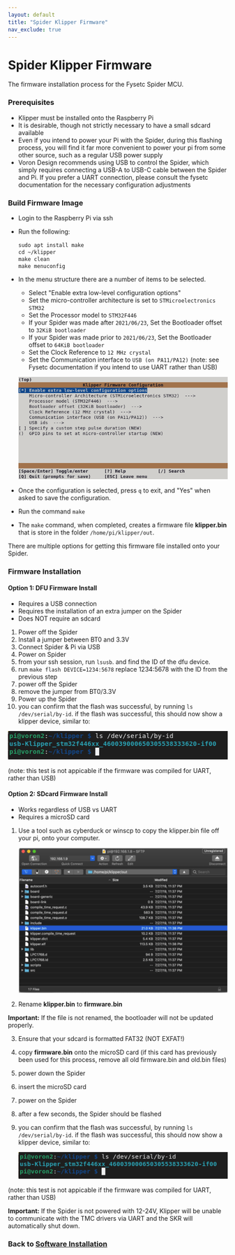 ```yaml
---
layout: default
title: "Spider Klipper Firmware"
nav_exclude: true
---
```


# Spider Klipper Firmware

The firmware installation process for the Fysetc Spider MCU.

### Prerequisites

* Klipper must be installed onto the Raspberry Pi
* It is desirable, though not strictly necessary to have a small sdcard available
* Even if you intend to power your Pi with the Spider, during this flashing process, you will find it far more convenient 
to power your pi from some other source, such as a regular USB power supply
* Voron Design recommends using USB to control the Spider, which simply requires connecting a USB-A to USB-C cable between the Spider and Pi.  If you prefer a UART connection, please consult the fysetc documentation for the necessary configuration adjustments

### Build Firmware Image

* Login to the Raspberry Pi via ssh
* Run the following:

   ```
   sudo apt install make
   cd ~/klipper
   make clean
   make menuconfig
   ```

* In the menu structure there are a number of items to be selected.
  * Select "Enable extra low-level configuration options"
  * Set the micro-controller architecture is set to `STMicroelectronics STM32`
  * Set the Processor model to `STM32F446`
  * If your Spider was made after `2021/06/23`, Set the Bootloader offset to `32KiB bootloader` 
  * If your Spider was made prior to  `2021/06/23`, Set the Bootloader offset to `64KiB bootloader`
  * Set the Clock Reference to `12 MHz crystal`
  * Set the Communication interface to `USB (on PA11/PA12)`  (note: see Fysetc documentation if you intend to use UART rather than USB)

   ![](./images/spider_klipper_menuconfig.png)

* Once the configuration is selected, press `q` to exit,  and "Yes" when  asked to save the configuration.

* Run the command `make`
* The `make` command, when completed, creates a firmware file **klipper.bin** that is store in the folder `/home/pi/klipper/out`.  

There are multiple options for getting this firmware file installed onto your Spider.
### Firmware Installation
#### Option 1: DFU Firmware Install

* Requires a USB connection
* Requires the installation of an extra jumper on the Spider
* Does NOT require an sdcard

1. Power off the Spider
2. Install a jumper between BT0 and 3.3V
3. Connect Spider & Pi via USB
4. Power on Spider
5. from your ssh session, run `lsusb`. and find the ID of the dfu device.
6. run `make flash DEVICE=1234:5678` replace 1234:5678 with the ID from the previous step
7. power off the Spider
8. remove the jumper from BT0/3.3V
9. Power up the Spider
10. you can confirm that the flash was successful, by running `ls /dev/serial/by-id`.  if the flash was successful, this should now show a klipper device, similar to:
 
   ![](./images/spider_by-id.png)

   (note: this test is not appicable if the firmware was compiled for UART, rather than USB)
   
#### Option 2: SDcard Firmware Install

* Works regardless of USB vs UART
* Requires a microSD card

1. Use a tool such as cyberduck or winscp to copy the klipper.bin file off your pi, onto your computer.

   ![](./images/cyberduck_example.png)

2. Rename **klipper.bin** to **firmware.bin**

**Important:** If the file is not renamed, the bootloader will not be updated properly.

3. Ensure that your sdcard is formatted FAT32  (NOT EXFAT!) 
4. copy **firmware.bin** onto the microSD card  (if this card has previously been used for this process, remove all old firmware.bin and old.bin files)
5. power down the Spider
6. insert the microSD card
7. power on the Spider
8. after a few seconds, the Spider should be flashed
9. you can confirm that the flash was successful, by running `ls /dev/serial/by-id`.  if the flash was successful, this should now show a klipper device, similar to:
 
   ![](./images/spider_by-id.png)

(note: this test is not appicable if the firmware was compiled for UART, rather than USB)


**Important:** If the Spider is not powered with 12-24V, Klipper will be unable to communicate with the TMC drivers via UART and the SKR will automatically shut down.

### Back to [Software Installation](./index.md#klipper-octoprint-configuration)
